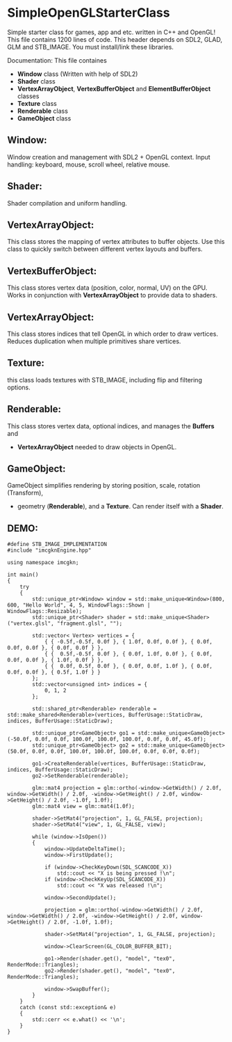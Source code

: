 # SimpleOpenGLStarterClass
Simple starter class for games, app and etc. written in C++ and OpenGL! This file contains 1200 lines of code.
This header depends on SDL2, GLAD, GLM and STB_IMAGE. You must install/link these libraries.

Documentation:
This file containes
- **Window** class (Written with help of SDL2)
- **Shader** class
- **VertexArrayObject**, **VertexBufferObject** and **ElementBufferObject** classes
- **Texture** class
- **Renderable** class
- **GameObject** class

## **Window**:
Window creation and management with SDL2 + OpenGL context.
Input handling: keyboard, mouse, scroll wheel, relative mouse.

## **Shader**:
Shader compilation and uniform handling.

## **VertexArrayObject**:
This class stores the mapping of vertex attributes to buffer objects.
Use this class to quickly switch between different vertex layouts and buffers.

## **VertexBufferObject**:
This class stores vertex data (position, color, normal, UV) on the GPU.
Works in conjunction with **VertexArrayObject** to provide data to shaders.

## **VertexArrayObject**:
This class stores indices that tell OpenGL in which order to draw vertices.
Reduces duplication when multiple primitives share vertices.

## **Texture**:
this class loads textures with STB_IMAGE, including flip and filtering options.

## **Renderable**:
This class stores vertex data, optional indices, and manages the **Buffers** and
 * **VertexArrayObject** needed to draw objects in OpenGL.

## **GameObject**:
GameObject simplifies rendering by storing position, scale, rotation (Transform), 
 * geometry (**Renderable**), and a **Texture**. Can render itself with a **Shader**.

## DEMO:

```
#define STB_IMAGE_IMPLEMENTATION
#include "imcgknEngine.hpp"

using namespace imcgkn;

int main()
{
	try
	{
		std::unique_ptr<Window> window = std::make_unique<Window>(800, 600, "Hello World", 4, 5, WindowFlags::Shown | WindowFlags::Resizable);
		std::unique_ptr<Shader> shader = std::make_unique<Shader>("vertex.glsl", "fragment.glsl", "");

		std::vector< Vertex> vertices = {
			{ { -0.5f,-0.5f, 0.0f }, { 1.0f, 0.0f, 0.0f }, { 0.0f, 0.0f, 0.0f }, { 0.0f, 0.0f } },
			{ {  0.5f,-0.5f, 0.0f }, { 0.0f, 1.0f, 0.0f }, { 0.0f, 0.0f, 0.0f }, { 1.0f, 0.0f } },
			{ {  0.0f, 0.5f, 0.0f }, { 0.0f, 0.0f, 1.0f }, { 0.0f, 0.0f, 0.0f }, { 0.5f, 1.0f } }
		};
		std::vector<unsigned int> indices = {
			0, 1, 2
		};

		std::shared_ptr<Renderable> renderable = std::make_shared<Renderable>(vertices, BufferUsage::StaticDraw, indices, BufferUsage::StaticDraw);

		std::unique_ptr<GameObject> go1 = std::make_unique<GameObject>(-50.0f, 0.0f, 0.0f, 100.0f, 100.0f, 100.0f, 0.0f, 0.0f, 45.0f);
		std::unique_ptr<GameObject> go2 = std::make_unique<GameObject>(50.0f, 0.0f, 0.0f, 100.0f, 100.0f, 100.0f, 0.0f, 0.0f, 0.0f);

		go1->CreateRenderable(vertices, BufferUsage::StaticDraw, indices, BufferUsage::StaticDraw);
		go2->SetRenderable(renderable);

		glm::mat4 projection = glm::ortho(-window->GetWidth() / 2.0f, window->GetWidth() / 2.0f, -window->GetHeight() / 2.0f, window->GetHeight() / 2.0f, -1.0f, 1.0f);
		glm::mat4 view = glm::mat4(1.0f);

		shader->SetMat4("projection", 1, GL_FALSE, projection);
		shader->SetMat4("view", 1, GL_FALSE, view);

		while (window->IsOpen())
		{
			window->UpdateDeltaTime();
			window->FirstUpdate();

			if (window->CheckKeyDown(SDL_SCANCODE_X))
				std::cout << "X is being pressed !\n";
			if (window->CheckKeyUp(SDL_SCANCODE_X))
				std::cout << "X was released !\n";

			window->SecondUpdate();

			projection = glm::ortho(-window->GetWidth() / 2.0f, window->GetWidth() / 2.0f, -window->GetHeight() / 2.0f, window->GetHeight() / 2.0f, -1.0f, 1.0f);

			shader->SetMat4("projection", 1, GL_FALSE, projection);

			window->ClearScreen(GL_COLOR_BUFFER_BIT);

			go1->Render(shader.get(), "model", "tex0", RenderMode::Triangles);
			go2->Render(shader.get(), "model", "tex0", RenderMode::Triangles);

			window->SwapBuffer();
		}
	}
	catch (const std::exception& e)
	{
		std::cerr << e.what() << '\n';
	}
}

